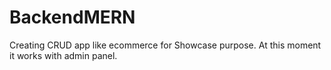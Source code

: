 # BackendMERN
Creating CRUD app like ecommerce for Showcase purpose. At this moment it works with admin panel.
